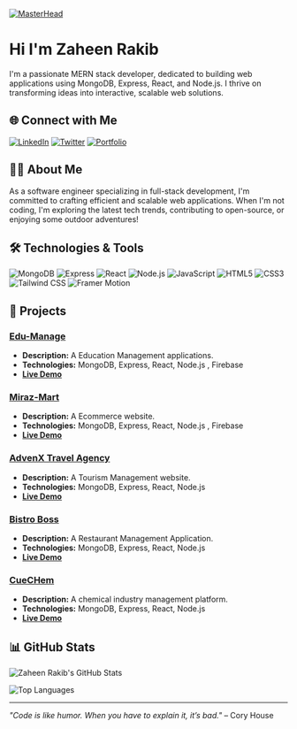 [![MasterHead](https://pbs.twimg.com/media/DQlOsZyVAAAXfAx.jpg)](https://rishavchanda.io)

# Hi I'm Zaheen Rakib

I'm a passionate MERN stack developer, dedicated to building web applications using MongoDB, Express, React, and Node.js. I thrive on transforming ideas into interactive, scalable web solutions.

## 🌐 Connect with Me

[![LinkedIn](https://img.shields.io/badge/-LinkedIn-0077B5?style=for-the-badge&logo=linkedin&logoColor=white)](https://www.linkedin.com/in/zaheenrakib/)
[![Twitter](https://img.shields.io/badge/-Twitter-1DA1F2?style=for-the-badge&logo=twitter&logoColor=white)](https://twitter.com/zaheenrakib)
[![Portfolio](https://img.shields.io/badge/-Portfolio-000?style=for-the-badge&logo=portfolio&logoColor=white)](https://zaheenrakib.com)

## 🧑‍💻 About Me

As a software engineer specializing in full-stack development, I'm committed to crafting efficient and scalable web applications. When I'm not coding, I'm exploring the latest tech trends, contributing to open-source, or enjoying some outdoor adventures!

## 🛠️ Technologies & Tools

![MongoDB](https://img.shields.io/badge/-MongoDB-4ea94b?style=for-the-badge&logo=mongodb&logoColor=white)
![Express](https://img.shields.io/badge/-Express-black?style=for-the-badge&logo=express&logoColor=white)
![React](https://img.shields.io/badge/-React-61DAFB?style=for-the-badge&logo=react&logoColor=white)
![Node.js](https://img.shields.io/badge/-Node.js-339933?style=for-the-badge&logo=node.js&logoColor=white)
![JavaScript](https://img.shields.io/badge/-JavaScript-F7DF1E?style=for-the-badge&logo=javascript&logoColor=black)
![HTML5](https://img.shields.io/badge/-HTML5-E34F26?style=for-the-badge&logo=html5&logoColor=white)
![CSS3](https://img.shields.io/badge/-CSS3-1572B6?style=for-the-badge&logo=css3&logoColor=white)
![Tailwind CSS](https://img.shields.io/badge/-TailwindCSS-38B2AC?style=for-the-badge&logo=tailwind-css&logoColor=white)
![Framer Motion](https://img.shields.io/badge/-Framer%20Motion-0055FF?style=for-the-badge&logo=framer&logoColor=white)

## 🚀 Projects

### [Edu-Manage](https://university-ddbcd.web.app)
- **Description:** A Education Management applications.
- **Technologies:** MongoDB, Express, React, Node.js , Firebase
- **[Live Demo](https://university-ddbcd.web.app)** 

### [Miraz-Mart](https://miraz-mart.web.app)
- **Description:** A Ecommerce website.
- **Technologies:** MongoDB, Express, React, Node.js , Firebase
- **[Live Demo](https://miraz-mart.web.app)** 

### [AdvenX Travel Agency](https://tourism-management-52d9d.web.app)
- **Description:** A Tourism Management website.
- **Technologies:** MongoDB, Express, React, Node.js
- **[Live Demo](https://tourism-management-52d9d.web.app)**
  
### [Bistro Boss](https://bistro-boss-da37b.web.app)
- **Description:** A Restaurant Management Application.
- **Technologies:** MongoDB, Express, React, Node.js
- **[Live Demo](https://bistro-boss-da37b.web.app)**
 
### [CueCHem](https://cuechem.vercel.app)
- **Description:** A chemical industry management platform.
- **Technologies:** MongoDB, Express, React, Node.js
- **[Live Demo](https://cuechem.vercel.app)** 

## 📊 GitHub Stats

![Zaheen Rakib's GitHub Stats](https://github-readme-stats.vercel.app/api?username=zaheenrakib&show_icons=true&theme=radical&hide=contribs,prs)

![Top Languages](https://github-readme-stats.vercel.app/api/top-langs/?username=zaheenrakib&layout=compact&theme=radical)

---

*"Code is like humor. When you have to explain it, it’s bad."* – Cory House

